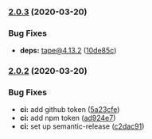 ### [2.0.3](https://github.com/KenanY/overrustle-logs-url/compare/2.0.2...2.0.3) (2020-03-20)


### Bug Fixes

* **deps:** tape@4.13.2 ([10de85c](https://github.com/KenanY/overrustle-logs-url/commit/10de85c76bf05b99154d077af679de1a92eb4fe7))

### [2.0.2](https://github.com/KenanY/overrustle-logs-url/compare/2.0.1...2.0.2) (2020-03-20)


### Bug Fixes

* **ci:** add github token ([5a23cfe](https://github.com/KenanY/overrustle-logs-url/commit/5a23cfe9081232699aee44ed6139bd6c7bb14989))
* **ci:** add npm token ([ad924e7](https://github.com/KenanY/overrustle-logs-url/commit/ad924e71652f9b92c8dbb56535c7e145e5650ac0))
* **ci:** set up semantic-release ([c2dac91](https://github.com/KenanY/overrustle-logs-url/commit/c2dac910a47301fcee37168ca4000ff2251d44ce))
